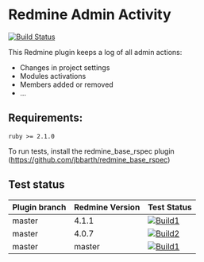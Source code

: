 Redmine Admin Activity
======================

[![Build Status](https://travis-ci.com/nanego/redmine_admin_activity.svg?branch=master)](https://travis-ci.com/nanego/redmine_admin_activity)

This Redmine plugin keeps a log of all admin actions:
- Changes in project settings
- Modules activations
- Members added or removed
- ...

## Requirements:

    ruby >= 2.1.0

To run tests, install the redmine_base_rspec plugin (https://github.com/jbbarth/redmine_base_rspec)

## Test status

|Plugin branch| Redmine Version   | Test Status       |
|-------------|-------------------|-------------------|
|master       | 4.1.1             | [![Build1][2]][5] |  
|master       | 4.0.7             | [![Build2][3]][5] |
|master       | master            | [![Build1][1]][5] |  

[1]: https://travis-matrix-badges.herokuapp.com/repos/nanego/redmine_admin_activity/branches/master/1?use_travis_com=true
[2]: https://travis-matrix-badges.herokuapp.com/repos/nanego/redmine_admin_activity/branches/master/2?use_travis_com=true
[3]: https://travis-matrix-badges.herokuapp.com/repos/nanego/redmine_admin_activity/branches/master/3?use_travis_com=true
[5]: https://travis-ci.com/nanego/redmine_admin_activity

